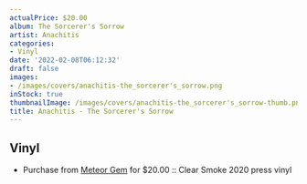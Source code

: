 ```yaml
---
actualPrice: $20.00
album: The Sorcerer's Sorrow
artist: Anachitis
categories:
- Vinyl
date: '2022-02-08T06:12:32'
draft: false
images:
- /images/covers/anachitis-the_sorcerer's_sorrow.png
inStock: true
thumbnailImage: /images/covers/anachitis-the_sorcerer's_sorrow-thumb.png
title: Anachitis - The Sorcerer's Sorrow
---
```


## Vinyl
* Purchase from [Meteor Gem](https://meteor-gem.com/products/anachitis-the-sorcerers-sorrow-lp) for $20.00 :: Clear Smoke 2020 press vinyl
